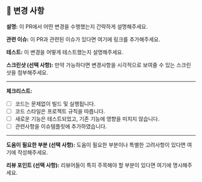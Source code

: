 ## 🚀 변경 사항

**설명:**
이 PR에서 어떤 변경을 수행했는지 간략하게 설명해주세요.

**관련 이슈:**
이 PR과 관련된 이슈가 있다면 여기에 링크를 추가해주세요.

**테스트:**
이 변경을 어떻게 테스트했는지 설명해주세요.

**스크린샷 (선택 사항):**
만약 가능하다면 변경사항을 시각적으로 보여줄 수 있는 스크린샷을 첨부해주세요.

---

**체크리스트:**

- [ ] 코드는 문제없이 빌드 및 실행됩니다.
- [ ] 코드 스타일은 프로젝트 규칙을 따릅니다.
- [ ] 새로운 기능은 테스트되었고, 기존 기능에 영향을 미치지 않습니다.
- [ ] 관련사항을 이슈템플릿에 추가하였습니다.

---

**도움이 필요한 부분 (선택 사항):**
도움이 필요한 부분이나 특별한 고려사항이 있다면 여기에 작성해주세요.

**리뷰 포인트 (선택 사항):**
리뷰어들이 특히 주목해야 할 부분이 있다면 여기에 명시해주세요.
